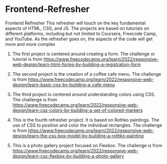 # Frontend-Refresher
Frontend Refresher
This refresher will touch on the key fundamental aspects of HTML, CSS, and JS.
The projects are based on tutorials on different platforms, including but not limited to Coursera, Freecode Camp, and YouTube.
As the refresher goes on, the aspects of the code will get more and more complex


1. The first project is centered around creating a form. The challenge or tutorial is from https://www.freecodecamp.org/learn/2022/responsive-web-design/learn-html-forms-by-building-a-registration-form



2. The second project is the creation of a coffee cafe menu. The challenge is from https://www.freecodecamp.org/learn/2022/responsive-web-design/learn-basic-css-by-building-a-cafe-menu



3. The third project is centered around understanding colors using CSS. The challenge is from https://www.freecodecamp.org/learn/2022/responsive-web-design/learn-css-colors-by-building-a-set-of-colored-markers



4. This is the fourth refresher project. It is based on Rothko paintings. The use of CSS to position and color the individual rectangles. The challenge is from https://www.freecodecamp.org/learn/2022/responsive-web-design/learn-the-css-box-model-by-building-a-rothko-painting


5. This is a photo gallery project focused on Flexbox. The challenge is from https://www.freecodecamp.org/learn/2022/responsive-web-design/learn-css-flexbox-by-building-a-photo-gallery
